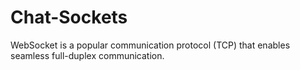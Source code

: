 # Chat-Sockets
WebSocket is a popular communication protocol (TCP) that enables seamless full-duplex communication.
